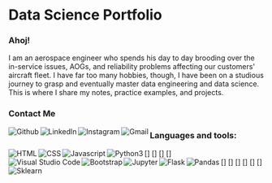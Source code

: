 # Data Science Portfolio

### Ahoj!
I am an aerospace engineer who spends his day to day brooding over the in-service issues, AOGs, and reliability problems affecting our customers' aircraft fleet. I have far too many hobbies, though, I have been on a studious journey to grasp and eventually master data engineering and data science. This is where I share my notes, practice examples, and projects.

### Contact Me
[<img src="https://img.shields.io/badge/GitHub-100000?style=for-the-badge&logo=github&logoColor=white" align=left alt="Github">][github]
[<img src="https://img.shields.io/badge/LinkedIn-0077B5?style=for-the-badge&logo=linkedin&logoColor=white" align=left alt="LinkedIn">][linkedin]
[<img src="https://img.shields.io/badge/Instagram-E4405F?style=for-the-badge&logo=instagram&logoColor=white" align=left alt="Instagram">][instagram]
[<img src="https://img.shields.io/badge/Gmail-D14836?style=for-the-badge&logo=gmail&logoColor=white" align=left alt="Gmail">][mailto]

### Languages and tools:
[<img src="https://img.shields.io/badge/HTML5-E34F26?style=for-the-badge&logo=html5&logoColor=white" align=left alt="HTML">]
[<img src="https://img.shields.io/badge/CSS3-1572B6?style=for-the-badge&logo=css3&logoColor=white" align=left alt="CSS">]
[<img src="https://img.shields.io/badge/JavaScript-323330?style=for-the-badge&logo=javascript&logoColor=F7DF1E" align=left alt="Javascript">]
[<img src="https://img.shields.io/badge/Python-3776AB?style=for-the-badge&logo=python&logoColor=white" align=left alt="Python3">] <br>
[<img src="https://img.shields.io/badge/Visual_Studio_Code-0078D4?style=for-the-badge&logo=visual%20studio%20code&logoColor=white" align=left alt="Visual Studio Code">]
[<img src="https://img.shields.io/badge/Bootstrap-563D7C?style=for-the-badge&logo=bootstrap&logoColor=white" align=left alt="Bootstrap">]
[<img src="https://img.shields.io/badge/Jupyter-F37626.svg?&style=for-the-badge&logo=Jupyter&logoColor=white" align=left alt="Jupyter">]
[<img src="https://img.shields.io/badge/Flask-000000?style=for-the-badge&logo=flask&logoColor=white" align=left alt="Flask">]
[<img src="https://img.shields.io/badge/Pandas-2C2D72?style=for-the-badge&logo=pandas&logoColor=white" align=left alt="Pandas">]
[<img src="https://img.shields.io/badge/scikit_learn-F7931E?style=for-the-badge&logo=scikit-learn&logoColor=white" align=left alt="Sklearn">]


[github]: https://github.com/onionbloom
[instagram]: https://www.instagram.com/onionbloom/
[linkedin]: https://www.linkedin.com/in/mabdurro
[mailto]: mailto:abdurro.muhammad@gmail.com?subject=%5BGithub%20Contact%20Me%5D%20-




